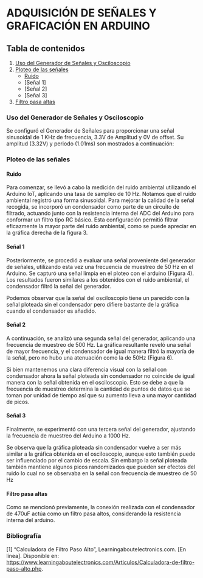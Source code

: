 # ADQUISICIÓN DE SEÑALES Y GRAFICACIÓN EN ARDUINO

## Tabla de contenidos
1. [Uso del Generador de Señales y Osciloscopio](https://github.com/diego-taquiri/ISB-equipo11/blob/main/Documentaci%C3%B3n/Laboratorio%202/README.md#uso-del-generador-de-se%C3%B1ales-y-osciloscopio)
2. [Ploteo de las señales](https://github.com/diego-taquiri/ISB-equipo11/tree/main/Documentaci%C3%B3n/Laboratorio%202#ploteo-de-las-se%C3%B1ales)
   - [Ruido](https://github.com/diego-taquiri/ISB-equipo11/tree/main/Documentaci%C3%B3n/Laboratorio%202#ruido)
   - [Señal 1]
   - [Señal 2]
   - [Señal 3]
3. [Filtro pasa altas]()
### Uso del Generador de Señales y Osciloscopio
Se configuró el Generador de Señales para proporcionar una señal sinusoidal de 1 KHz de frecuencia, 3.3V de Amplitud y 0V de offset. Su amplitud (3.32V) y periodo (1.01ms) son mostrados a continuación:


### Ploteo de las señales
#### Ruido
Para comenzar, se llevó a cabo la medición del ruido ambiental utilizando el Arduino IoT, aplicando una tasa de sampleo de 10 Hz. Notamos que el ruido ambiental registró una forma sinusoidal. Para mejorar la calidad de la señal recogida, se incorporó un condensador como parte de un circuito de filtrado, actuando junto con la resistencia interna del ADC del Arduino para conformar un filtro tipo RC básico. Esta configuración permitió filtrar eficazmente la mayor parte del ruido ambiental, como se puede apreciar en la gráfica derecha de la figura 3.

#### Señal 1
Posteriormente, se procedió a evaluar una señal proveniente del generador de señales, utilizando esta vez una frecuencia de muestreo de 50 Hz en el Arduino. Se capturó una señal limpia en el ploteo con el arduino (Figura 4). Los resultados fueron similares a los obtenidos con el ruido ambiental, el condensador filtró la señal del generador. 

Podemos observar que la señal del osciloscopio tiene un parecido con la señal ploteada sin el condensador pero difiere bastante de la gráfica cuando el condensador es añadido.

#### Señal 2
A continuación, se analizó una segunda señal del generador, aplicando una frecuencia de muestreo de 500 Hz. La gráfica resultante reveló una señal de mayor frecuencia, y el condensador de igual manera filtró la mayoría de la señal, pero no hubo una atenuación como la de 50Hz (Figura 6). 

Si bien mantenemos una clara diferencia visual con la señal con condensador ahora la señal ploteada sin condensador no coincide de igual manera con la señal obtenida en el osciloscopio. Esto se debe a que la frecuencia de muestreo determina la cantidad de puntos de datos que se toman por unidad de tiempo así que su aumento lleva a una mayor cantidad de picos.

#### Señal 3
Finalmente, se experimentó con una tercera señal del generador, ajustando la frecuencia de muestreo del Arduino a 1000 Hz. 

Se observa que la gráfica ploteada sin condensador vuelve a ser más similar a la gráfica obtenida en el osciloscopio, aunque esto también puede ser influenciado por el cambio de escala. Sin embargo la señal ploteada también mantiene algunos picos randomizados que pueden ser efectos del ruido lo cual no se observaba en la señal con frecuencia de muestreo de 50 Hz

#### Filtro pasa altas
Como se mencionó previamente, la conexión realizada con el condensador de 470uF actúa como un filtro pasa altos, considerando la resistencia interna del arduino. 



### Bibliografía

[1] “Calculadora de Filtro Paso Alto”, Learningaboutelectronics.com. [En línea]. Disponible en: https://www.learningaboutelectronics.com/Articulos/Calculadora-de-filtro-paso-alto.php. 


